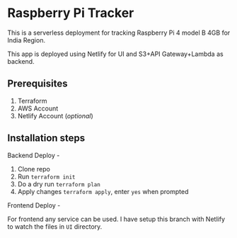 # Raspberry Pi Tracker

This is a serverless deployment for tracking Raspberry Pi 4 model B 4GB for India Region.

This app is deployed using Netlify for UI and S3+API Gateway+Lambda as backend.

## Prerequisites

1. Terraform
2. AWS Account
3. Netlify Account (_optional_)

## Installation steps

Backend Deploy -

1. Clone repo
2. Run `terraform init`
3. Do a dry run `terraform plan`
4. Apply changes `terraform apply`, enter `yes` when prompted

Frontend Deploy -

For frontend any service can be used. I have setup this branch with Netlify to watch the files in `UI` directory.
